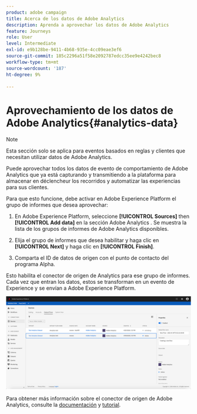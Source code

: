 ```yaml
---
product: adobe campaign
title: Acerca de los datos de Adobe Analytics
description: Aprenda a aprovechar los datos de Adobe Analytics
feature: Journeys
role: User
level: Intermediate
exl-id: e9b128be-9411-4b68-935e-4cc09eae3ef6
source-git-commit: 185c2296a51f58e2092787edcc35ee9e4242bec8
workflow-type: tm+mt
source-wordcount: '187'
ht-degree: 9%

---
```


# Aprovechamiento de los datos de Adobe Analytics{#analytics-data}

>[!NOTE]
>
>Esta sección solo se aplica para eventos basados en reglas y clientes que necesitan utilizar datos de Adobe Analytics.

Puede aprovechar todos los datos de evento de comportamiento de Adobe Analytics que ya está capturando y transmitiendo a la plataforma para almacenar en déclencheur los recorridos y automatizar las experiencias para sus clientes.

Para que esto funcione, debe activar en Adobe Experience Platform el grupo de informes que desea aprovechar:

1. En Adobe Experience Platform, seleccione **[!UICONTROL Sources]** then **[!UICONTROL Add data]** en la sección Adobe Analytics . Se muestra la lista de los grupos de informes de Adobe Analytics disponibles.

1. Elija el grupo de informes que desea habilitar y haga clic en **[!UICONTROL Next]** y haga clic en **[!UICONTROL Finish]**.

1. Comparta el ID de datos de origen con el punto de contacto del programa Alpha.

Esto habilita el conector de origen de Analytics para ese grupo de informes. Cada vez que entran los datos, estos se transforman en un evento de Experience y se envían a Adobe Experience Platform.

![](../assets/alpha-event9.png)

Para obtener más información sobre el conector de origen de Adobe Analytics, consulte la [documentación](https://experienceleague.adobe.com/docs/experience-platform/sources/connectors/adobe-applications/analytics.html?lang=es) y [tutorial](https://experienceleague.adobe.com/docs/experience-platform/sources/ui-tutorials/create/adobe-applications/analytics.html?lang=es).
